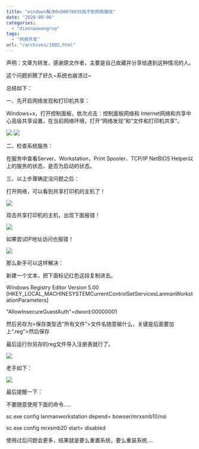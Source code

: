 ```yaml
---
title: "windows解决0x80070035找不到网络路径"
date: "2020-09-06"
categories: 
  - "diannaowangruo"
tags: 
  - "网络共享"
url: "/archives/1802.html"
---
```


声明：文章为转发，感谢原文作者，主要是自己收藏并分享给遇到这种情况的人。

这个问题折腾了好久~系统也崩溃过~

总结如下：

一、先开启网络发现和打印机共享：

Windows+x，打开控制面板，依次点击：控制面板网络和 Internet网络和共享中心高级共享设置，在当前网络环境，打开“网络发现”和“文件和打印机共享“。

![](https://img.zhoujie218.top/wp-content/uploads/2020/09/unnamed-file-7-1.png) [![](https://img.zhoujie218.top/wp-content/uploads/2020/09/unnamed-file-8-1024x579.png)](https://img.zhoujie218.top/wp-content/uploads/2020/09/unnamed-file-8.png)

二、检查系统服务：

在服务中查看Server、Workstation，Print Spooler、TCP/IP NetBIOS Helper以上的服务的状态，是否为启动的状态。

三、以上步骤确定没问题之后：

打开网络，可以看到共享打印机的主机了！

[![](https://img.zhoujie218.top/wp-content/uploads/2020/09/unnamed-file-9.png)](https://img.zhoujie218.top/wp-content/uploads/2020/09/unnamed-file-9.png)

双击共享打印机的主机，出现下面报错！

[![](https://img.zhoujie218.top/wp-content/uploads/2020/09/unnamed-file-10.png)](https://img.zhoujie218.top/wp-content/uploads/2020/09/unnamed-file-10.png)

如果尝试IP地址访问也报错！

[![](https://img.zhoujie218.top/wp-content/uploads/2020/09/unnamed-file-11.png)](https://img.zhoujie218.top/wp-content/uploads/2020/09/unnamed-file-11.png)

那么新手可以这样解决：

新建一个文本，把下面标记红色这段复制进去。

Windows Registry Editor Version 5.00 \[HKEY\_LOCAL\_MACHINESYSTEMCurrentControlSetServicesLanmanWorkstationParameters\]

"AllowInsecureGuestAuth"=dword:00000001

然后另存为>保存类型选“所有文件”>文件名随意输什么，关键是后面要加上“.reg”>然后保存

最后运行你另存的reg文件导入注册表就行了。

[![](https://img.zhoujie218.top/wp-content/uploads/2020/09/unnamed-file-12.png)](https://img.zhoujie218.top/wp-content/uploads/2020/09/unnamed-file-12.png)

老手如下：

[![](https://img.zhoujie218.top/wp-content/uploads/2020/09/unnamed-file-13.png)](https://img.zhoujie218.top/wp-content/uploads/2020/09/unnamed-file-13.png)

最后提醒一下：

不要随意使用下面的命令.....

sc.exe config lanmanworkstation depend= bowser/mrxsmb10/nsi

sc.exe config mrxsmb20 start= disabled

使用过后问题会更多，结果就是要么重置系统，要么重装系统....

